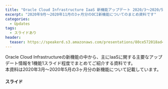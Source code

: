 ```yaml
---
title: "Oracle Cloud Infrastructure IaaS 新機能アップデート 2020/3～2020/5"
excerpt: "2020年9月～2020年11月の3ヶ月分のOCI新機能についてのまとめ資料です"
categories:
  - Updates
tags:
  - スライドあり
header:
  teaser: https://speakerd.s3.amazonaws.com/presentations/80ce572018ad44db8222cec074ee5ac2/slide_0.jpg
---
```


Oracle Cloud Infrastructureの新機能の中から、主にIaaSに関する主要なアップデート情報を1機能1スライド程度でまとめてご紹介する資料です。  
本資料は2020年3月～2020年5月の3ヶ月分の新機能について記載しています。


#### スライド

<div style="max-width:768px">

<!-- Speakerdeckから Embeded リンクを取得して貼り付け (ここから) -->
<script async class="speakerdeck-embed" data-id="80ce572018ad44db8222cec074ee5ac2" data-ratio="1.77777777777778" src="//speakerdeck.com/assets/embed.js"></script>
<!-- Speakerdeckから Embeded リンクを取得して貼り付け (ここまで) -->

</div>
